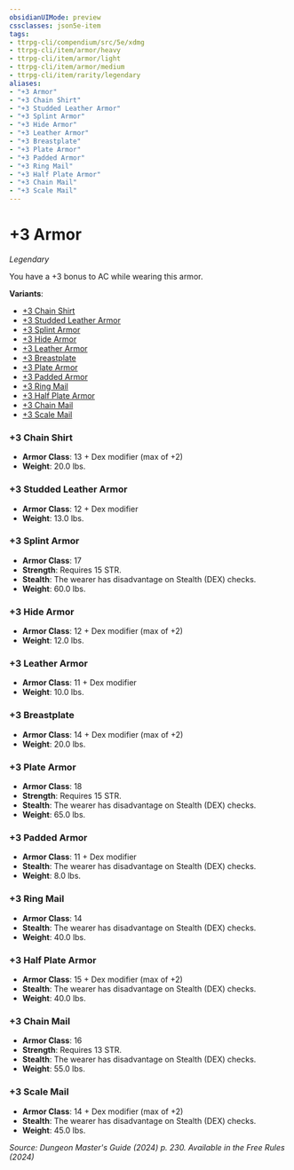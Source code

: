 ```yaml
---
obsidianUIMode: preview
cssclasses: json5e-item
tags:
- ttrpg-cli/compendium/src/5e/xdmg
- ttrpg-cli/item/armor/heavy
- ttrpg-cli/item/armor/light
- ttrpg-cli/item/armor/medium
- ttrpg-cli/item/rarity/legendary
aliases: 
- "+3 Armor"
- "+3 Chain Shirt"
- "+3 Studded Leather Armor"
- "+3 Splint Armor"
- "+3 Hide Armor"
- "+3 Leather Armor"
- "+3 Breastplate"
- "+3 Plate Armor"
- "+3 Padded Armor"
- "+3 Ring Mail"
- "+3 Half Plate Armor"
- "+3 Chain Mail"
- "+3 Scale Mail"
---
```

# +3 Armor
*Legendary*  


You have a +3 bonus to AC while wearing this armor.

**Variants**:
- [+3 Chain Shirt](#+3%20Chain%20Shirt)
- [+3 Studded Leather Armor](#+3%20Studded%20Leather%20Armor)
- [+3 Splint Armor](#+3%20Splint%20Armor)
- [+3 Hide Armor](#+3%20Hide%20Armor)
- [+3 Leather Armor](#+3%20Leather%20Armor)
- [+3 Breastplate](#+3%20Breastplate)
- [+3 Plate Armor](#+3%20Plate%20Armor)
- [+3 Padded Armor](#+3%20Padded%20Armor)
- [+3 Ring Mail](#+3%20Ring%20Mail)
- [+3 Half Plate Armor](#+3%20Half%20Plate%20Armor)
- [+3 Chain Mail](#+3%20Chain%20Mail)
- [+3 Scale Mail](#+3%20Scale%20Mail)

### +3 Chain Shirt

- **Armor Class**: 13 + Dex modifier (max of +2)
- **Weight**: 20.0 lbs.

### +3 Studded Leather Armor

- **Armor Class**: 12 + Dex modifier
- **Weight**: 13.0 lbs.

### +3 Splint Armor

- **Armor Class**: 17
- **Strength**: Requires 15 STR.
- **Stealth**: The wearer has disadvantage on Stealth (DEX) checks.
- **Weight**: 60.0 lbs.

### +3 Hide Armor

- **Armor Class**: 12 + Dex modifier (max of +2)
- **Weight**: 12.0 lbs.

### +3 Leather Armor

- **Armor Class**: 11 + Dex modifier
- **Weight**: 10.0 lbs.

### +3 Breastplate

- **Armor Class**: 14 + Dex modifier (max of +2)
- **Weight**: 20.0 lbs.

### +3 Plate Armor

- **Armor Class**: 18
- **Strength**: Requires 15 STR.
- **Stealth**: The wearer has disadvantage on Stealth (DEX) checks.
- **Weight**: 65.0 lbs.

### +3 Padded Armor

- **Armor Class**: 11 + Dex modifier
- **Stealth**: The wearer has disadvantage on Stealth (DEX) checks.
- **Weight**: 8.0 lbs.

### +3 Ring Mail

- **Armor Class**: 14
- **Stealth**: The wearer has disadvantage on Stealth (DEX) checks.
- **Weight**: 40.0 lbs.

### +3 Half Plate Armor

- **Armor Class**: 15 + Dex modifier (max of +2)
- **Stealth**: The wearer has disadvantage on Stealth (DEX) checks.
- **Weight**: 40.0 lbs.

### +3 Chain Mail

- **Armor Class**: 16
- **Strength**: Requires 13 STR.
- **Stealth**: The wearer has disadvantage on Stealth (DEX) checks.
- **Weight**: 55.0 lbs.

### +3 Scale Mail

- **Armor Class**: 14 + Dex modifier (max of +2)
- **Stealth**: The wearer has disadvantage on Stealth (DEX) checks.
- **Weight**: 45.0 lbs.


*Source: Dungeon Master's Guide (2024) p. 230. Available in the Free Rules (2024)*